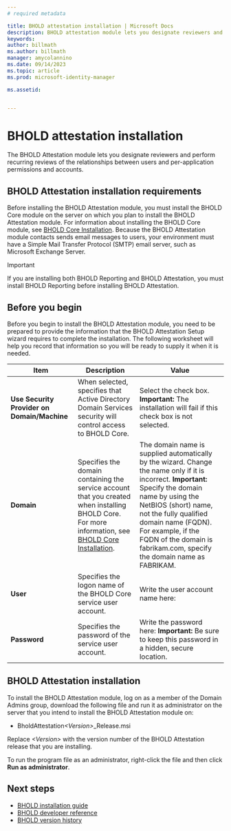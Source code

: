 ```yaml
---
# required metadata

title: BHOLD attestation installation | Microsoft Docs
description: BHOLD attestation module lets you designate reviewers and perform reviews
keywords:
author: billmath
ms.author: billmath
manager: amycolannino
ms.date: 09/14/2023
ms.topic: article
ms.prod: microsoft-identity-manager

ms.assetid:


---
```


# BHOLD attestation installation

The BHOLD Attestation module lets you designate reviewers and perform recurring reviews of the relationships between users and per-application permissions and accounts.

## BHOLD Attestation installation requirements

Before installing the BHOLD Attestation module, you must install the BHOLD Core module on the server on which you plan to install the BHOLD Attestation module. For information about installing the BHOLD Core module, see [BHOLD Core Installation](https://technet.microsoft.com/library/jj134095(v=ws.10).aspx). Because the BHOLD Attestation module contacts sends email messages to users, your environment must have a Simple Mail Transfer Protocol (SMTP) email server, such as Microsoft Exchange Server.

> [!IMPORTANT]
> If you are installing both BHOLD Reporting and BHOLD Attestation, you must install BHOLD Reporting before installing BHOLD Attestation.

## Before you begin

Before you begin to install the BHOLD Attestation module, you need to be prepared to provide the information that the BHOLD Attestation Setup wizard requires to complete the installation. The following worksheet will help you record that information so you will be ready to supply it when it is needed.

| **Item**                                    | **Description**                                                                                                                                                                                                           | **Value**                                                                                                                                                                                                                                                                                                            |
|---------------------------------------------|---------------------------------------------------------------------------------------------------------------------------------------------------------------------------------------------------------------------------|----------------------------------------------------------------------------------------------------------------------------------------------------------------------------------------------------------------------------------------------------------------------------------------------------------------------|
| **Use Security Provider on Domain/Machine** | When selected, specifies that Active Directory Domain Services security will control access to BHOLD Core.                                                                                                                | Select the check box. **Important:** The installation will fail if this check box is not selected.                                                                                                                                                                                                                   |
| **Domain**                                  | Specifies the domain containing the service account that you created when installing BHOLD Core. For more information, see [BHOLD Core Installation](https://technet.microsoft.com/library/jj134095(v=ws.10).aspx). | The domain name is supplied automatically by the wizard. Change the name only if it is incorrect. **Important:** Specify the domain name by using the NetBIOS (short) name, not the fully qualified domain name (FQDN). For example, if the FQDN of the domain is fabrikam.com, specify the domain name as FABRIKAM. |
| **User**                                    | Specifies the logon name of the BHOLD Core service user account.                                                                                                                                                          | Write the user account name here:                                                                                                                                                                                                                                                                                    |
| **Password**                                | Specifies the password of the service user account.                                                                                                                                                                       | Write the password here: **Important:** Be sure to keep this password in a hidden, secure location.                                                                                                                                                                                                                  |

## BHOLD Attestation installation

To install the BHOLD Attestation module, log on as a member of the Domain Admins group, download the following file and run it as administrator on the server that you intend to install the BHOLD Attestation module on:

- BholdAttestation<em>\<Version\></em>\_Release.msi

Replace *\<Version\>* with the version number of the BHOLD Attestation release that you are installing.

To run the program file as an administrator, right-click the file and then click **Run as administrator**.

## Next steps

- [BHOLD installation guide](bhold-installation-guide.md)
- [BHOLD developer reference](../reference/mim2016-bhold-developer-reference.md)
- [BHOLD version history](../reference/version-bhold-history.md)
